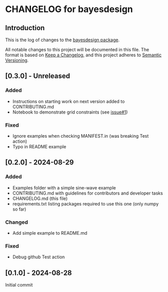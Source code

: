 # CHANGELOG for bayesdesign

## Introduction

This is the log of changes to the [bayesdesign package](https://github.com/dkirkby/bayesdesign).

All notable changes to this project will be documented in this file. The format is based on [Keep a Changelog](https://keepachangelog.com/en/1.1.0/), and this project adheres to [Semantic Versioning](https://semver.org/spec/v2.0.0.html).

## [0.3.0] - Unreleased

### Added

- Instructions on starting work on next version added to CONTRIBUTING.md
- Notebook to demonstrate grid constraints (see [issue#1](https://github.com/dkirkby/bayesdesign/issues/1))

### Fixed

- Ignore examples when checking MANIFEST.in (was breaking Test action)
- Typo in README example

## [0.2.0] - 2024-08-29

### Added

- Examples folder with a simple sine-wave example
- CONTRIBUTING.md with guidelines for contributors and developer tasks
- CHANGELOG.md (this file)
- requirements.txt listing packages required to use this one (only numpy so far)

### Changed

- Add simple example to README.md

### Fixed

- Debug github Test action

## [0.1.0] - 2024-08-28

Initial commit
